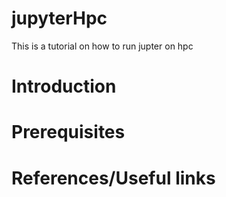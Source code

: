 # jupyterHpc
This is a tutorial on how to run jupter on hpc

# Introduction

# Prerequisites

#


# References/Useful links
